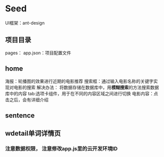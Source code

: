 # Seed
UI框架：ant-design
## 项目目录
pages：
app.json：项目配置文件
## home
海报：轮播图的效果进行近期的电影推荐
搜索框：通过输入电影名称的关键字实现对电影的搜索
  解决办法：
     将数据存储在数据库中，用**模糊搜索**的方法搜索数据库中的内容
tab:选项卡组件，用于在不同的内容区域之间进行切换
电影内容：点击之后，会有详细介绍
## sentence


## wdetail单词详情页


### 注意数据权限， 注意修改app.js里的云开发环境ID
